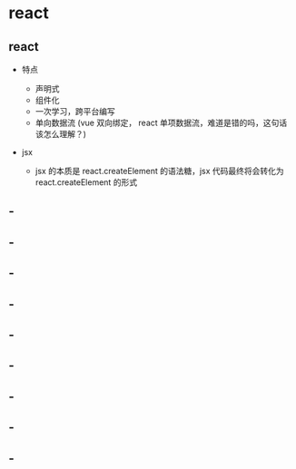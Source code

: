 # react

## react

- 特点
  - 声明式
  - 组件化
  - 一次学习，跨平台编写
  - 单向数据流 (vue 双向绑定， react 单项数据流，难道是错的吗，这句话该怎么理解？)

- jsx
  - jsx 的本质是 react.createElement 的语法糖，jsx 代码最终将会转化为 react.createElement 的形式

## -

## -

## -

## -

## -

## -

## -

## -

## -

